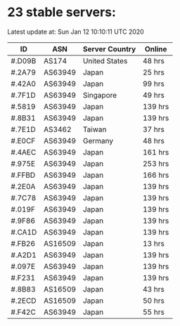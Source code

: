 # 23 stable servers:

Latest update at: Sun Jan 12 10:10:11 UTC 2020

| ID | ASN | Server Country | Online |
| -- | --- | -------------- | ------ |
| #.D09B | AS174 | United States | 48 hrs |
| #.2A79 | AS63949 | Japan | 25 hrs |
| #.42A0 | AS63949 | Japan | 99 hrs |
| #.7F1D | AS63949 | Singapore | 49 hrs |
| #.5819 | AS63949 | Japan | 139 hrs |
| #.8B31 | AS63949 | Japan | 139 hrs |
| #.7E1D | AS3462 | Taiwan | 37 hrs |
| #.E0CF | AS63949 | Germany | 48 hrs |
| #.4AEC | AS63949 | Japan | 161 hrs |
| #.975E | AS63949 | Japan | 253 hrs |
| #.FFBD | AS63949 | Japan | 166 hrs |
| #.2E0A | AS63949 | Japan | 139 hrs |
| #.7C78 | AS63949 | Japan | 139 hrs |
| #.019F | AS63949 | Japan | 139 hrs |
| #.9F86 | AS63949 | Japan | 139 hrs |
| #.CA1D | AS63949 | Japan | 139 hrs |
| #.FB26 | AS16509 | Japan | 13 hrs |
| #.A2D1 | AS63949 | Japan | 139 hrs |
| #.097E | AS63949 | Japan | 139 hrs |
| #.F231 | AS63949 | Japan | 139 hrs |
| #.8B83 | AS16509 | Japan | 43 hrs |
| #.2ECD | AS16509 | Japan | 50 hrs |
| #.F42C | AS63949 | Japan | 55 hrs |

